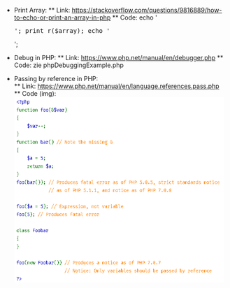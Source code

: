 * Print Array:
  ** Link: https://stackoverflow.com/questions/9816889/how-to-echo-or-print-an-array-in-php 
  ** Code: echo '<pre>'; print_r($array); echo '</pre>';

* Debug in PHP:
  ** Link: https://www.php.net/manual/en/debugger.php
  ** Code: zie phpDebuggingExample.php
  
* Passing by reference in PHP:  
  ** Link: https://www.php.net/manual/en/language.references.pass.php  
  ** Code (img):
  ![Image of Passing By Reference PHP Code](https://github.com/TVeegy/Web-Mobile-TiboVanGindertaelen2019/blob/master/Research/img/PHP_PassingByReference.PNG)

